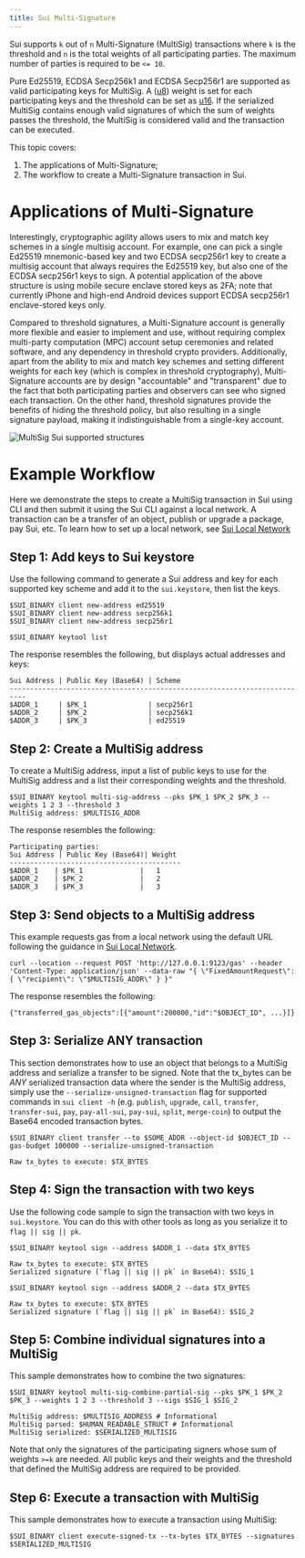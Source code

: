```yaml
---
title: Sui Multi-Signature
---
```

Sui supports `k` out of `n` Multi-Signature (MultiSig) transactions where `k` is the threshold and `n` is the total weights of all participating parties. The maximum number of parties is required to be `<= 10`. 

Pure Ed25519, ECDSA Secp256k1 and ECDSA Secp256r1 are supported as valid participating keys for MultiSig. A ([u8](https://doc.rust-lang.org/std/primitive.u8.html)) weight is set for each participating keys and the threshold can be set as [u16](https://doc.rust-lang.org/std/primitive.u16.html). If the serialized MultiSig contains enough valid signatures of which the sum of weights passes the threshold, the MultiSig is considered valid and the transaction can be executed. 

This topic covers:
 1. The applications of Multi-Signature;
 1. The workflow to create a Multi-Signature transaction in Sui.

# Applications of Multi-Signature

Interestingly, cryptographic agility allows users to mix and match key schemes in a single multisig account. For 
example, one can pick a single Ed25519 mnemonic-based key and two ECDSA secp256r1 key to create a multisig account that 
always requires the Ed25519 key, but also one of the ECDSA secp256r1 keys to sign. A potential application of the above
structure is using mobile secure enclave stored keys as 2FA; note that currently iPhone and high-end Android devices 
support ECDSA secp256r1 enclave-stored keys only.

Compared to threshold signatures, a Multi-Signature account is generally more flexible and easier to implement and use,
without requiring complex multi-party computation (MPC) account setup ceremonies and related software, and any
dependency in threshold crypto providers. Additionally, apart from the ability to mix and match key schemes and setting
different weights for each key (which is complex in threshold cryptography), Multi-Signature accounts are by design
"accountable" and "transparent" due to the fact that both participating parties and observers can see who signed each
transaction. On the other hand, threshold signatures provide the benefits of hiding the threshold policy, but also
resulting in a single signature payload, making it indistinguishable from a single-key account.

![MultiSig Sui supported structures]('/sui_multisig_structures.png' "MultiSig Sui supported structures")

# Example Workflow

Here we demonstrate the steps to create a MultiSig transaction in Sui using CLI and then submit it using the Sui CLI against a local network. A transaction can be a transfer of an object, publish or upgrade a package, pay Sui, etc. To learn how to set up a local network, see [Sui Local Network](../../build/sui-local-network.md)
 
## Step 1: Add keys to Sui keystore

Use the following command to generate a Sui address and key for each supported key scheme and add it to the `sui.keystore`, then list the keys.

```shell
$SUI_BINARY client new-address ed25519
$SUI_BINARY client new-address secp256k1
$SUI_BINARY client new-address secp256r1

$SUI_BINARY keytool list
```

The response resembles the following, but displays actual addresses and keys:

```
Sui Address | Public Key (Base64) | Scheme
--------------------------------------------------------------------------
$ADDR_1     | $PK_1               | secp256r1
$ADDR_2     | $PK_2               | secp256k1
$ADDR_3     | $PK_3               | ed25519
```

## Step 2: Create a MultiSig address

To create a MultiSig address, input a list of public keys to use for the MultiSig address and a list their corresponding weights and the threshold.

```shell
$SUI_BINARY keytool multi-sig-address --pks $PK_1 $PK_2 $PK_3 --weights 1 2 3 --threshold 3
MultiSig address: $MULTISIG_ADDR
```

The response resembles the following:

```
Participating parties:
Sui Address | Public Key (Base64)| Weight
------------------------------------------
$ADDR_1    | $PK_1              |   1
$ADDR_2    | $PK_2              |   2
$ADDR_3    | $PK_3              |   3
```

## Step 3: Send objects to a MultiSig address

This example requests gas from a local network using the default URL following the guidance in [Sui Local Network](../build/sui-local-network.md).


```shell
curl --location --request POST 'http://127.0.0.1:9123/gas' --header 'Content-Type: application/json' --data-raw "{ \"FixedAmountRequest\": { \"recipient\": \"$MULTISIG_ADDR\" } }"
```

The response resembles the following:
```
{"transferred_gas_objects":[{"amount":200000,"id":"$OBJECT_ID", ...}]}
```

## Step 3: Serialize ANY transaction

This section demonstrates how to use an object that belongs to a MultiSig address and serialize a transfer to be signed. Note that the tx_bytes can be *ANY* serialized transaction data where the sender is the MultiSig address, simply use the `--serialize-unsigned-transaction` flag for supported commands in `sui client -h` (e.g. `publish`, `upgrade`, `call`, `transfer`, `transfer-sui`, `pay`, `pay-all-sui`, `pay-sui`, `split`, `merge-coin`) to output the Base64 encoded transaction bytes. 

```shell
$SUI_BINARY client transfer --to $SOME_ADDR --object-id $OBJECT_ID --gas-budget 100000 --serialize-unsigned-transaction

Raw tx_bytes to execute: $TX_BYTES
```

## Step 4: Sign the transaction with two keys

Use the following code sample to sign the transaction with two keys in `sui.keystore`. You can do this with other tools as long as you serialize it to `flag || sig || pk`.

```shell
$SUI_BINARY keytool sign --address $ADDR_1 --data $TX_BYTES

Raw tx_bytes to execute: $TX_BYTES
Serialized signature (`flag || sig || pk` in Base64): $SIG_1

$SUI_BINARY keytool sign --address $ADDR_2 --data $TX_BYTES

Raw tx_bytes to execute: $TX_BYTES
Serialized signature (`flag || sig || pk` in Base64): $SIG_2
```

## Step 5: Combine individual signatures into a MultiSig

This sample demonstrates how to combine the two signatures:
```shell
$SUI_BINARY keytool multi-sig-combine-partial-sig --pks $PK_1 $PK_2 $PK_3 --weights 1 2 3 --threshold 3 --sigs $SIG_1 $SIG_2

MultiSig address: $MULTISIG_ADDRESS # Informational
MultiSig parsed: $HUMAN_READABLE_STRUCT # Informational
MultiSig serialized: $SERIALIZED_MULTISIG
```

Note that only the signatures of the participating signers whose sum of weights `>=k` are needed. All public keys and their weights and the threshold that defined the MultiSig address are required to be provided. 

## Step 6: Execute a transaction with MultiSig

This sample demonstrates how to execute a transaction using MultiSig:
```shell
$SUI_BINARY client execute-signed-tx --tx-bytes $TX_BYTES --signatures $SERIALIZED_MULTISIG
```
